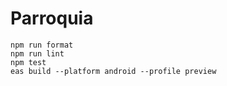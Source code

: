 # Parroquia

```
npm run format
npm run lint
npm test
eas build --platform android --profile preview
```
